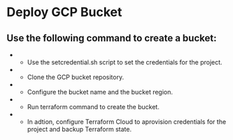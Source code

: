 # Deploy GCP Bucket

## Use the following command to create a bucket:
*   - Use the setcredential.sh script to set the credentials for the project.
*   - Clone the GCP bucket repository.
*   - Configure the bucket name and the bucket region.
*   - Run terraform command to create the bucket.
*   - In adtion, configure Terraform Cloud to aprovision credentials for the project and backup Terraform state.

